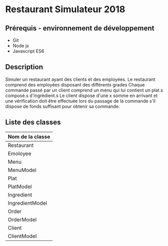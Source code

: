 # Restaurant Simulateur 2018

## Prérequis - environnement de développement
- Git
- Node js
- Javascript ES6

## Description
Simuler un restaurant ayant des clients et des employées.
Le restaurant comprend des employées disposant des différents grades
Chaque commande passé par un client comprend un menu qui lui contient un plat.s composé.s d'ingrédient.s
Le client dispose d'une x somme en arrivant et une vérification doit être effectuée lors du passage de la commande s'il dispose de fonds suffisant pour obtenir sa commande. 

## Liste des classes

| Nom de la classe
| ----
| Restaurant
| Emoloyee
| Menu
| MenuModel
| Plat
| PlatModel
| Ingredient
| IngredientModel
| Order
| OrderModel
| Client
| ClientModel



